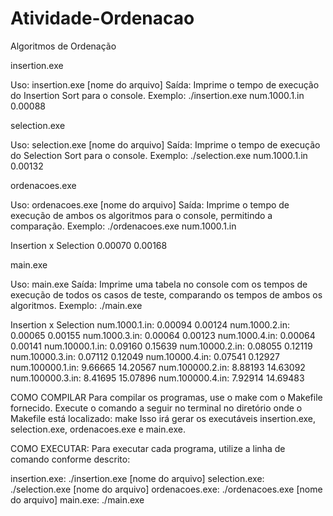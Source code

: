 # Atividade-Ordenacao
 Algoritmos de Ordenação

insertion.exe

Uso: insertion.exe [nome do arquivo]
Saída: Imprime o tempo de execução do Insertion Sort para o console. Exemplo:
./insertion.exe num.1000.1.in
0.00088

selection.exe

Uso: selection.exe [nome do arquivo]
Saída: Imprime o tempo de execução do Selection Sort para o console. Exemplo:
./selection.exe num.1000.1.in
0.00132

ordenacoes.exe

Uso: ordenacoes.exe [nome do arquivo]
Saída: Imprime o tempo de execução de ambos os algoritmos para o console, permitindo a comparação. Exemplo:
./ordenacoes.exe num.1000.1.in

Insertion x Selection
0.00070     0.00168

main.exe

Uso: main.exe
Saída: Imprime uma tabela no console com os tempos de execução de todos os casos de teste, comparando os tempos de ambos os algoritmos. Exemplo:
./main.exe

Insertion x Selection
num.1000.1.in: 0.00094     0.00124
num.1000.2.in: 0.00065     0.00155
num.1000.3.in: 0.00064     0.00123
num.1000.4.in: 0.00064     0.00141
num.10000.1.in: 0.09160     0.15639
num.10000.2.in: 0.08055     0.12119
num.10000.3.in: 0.07112     0.12049
num.10000.4.in: 0.07541     0.12927
num.100000.1.in: 9.66665     14.20567
num.100000.2.in: 8.88193     14.63092
num.100000.3.in: 8.41695     15.07896
num.100000.4.in: 7.92914     14.69483

COMO COMPILAR
Para compilar os programas, use o make com o Makefile fornecido. Execute o comando a seguir no terminal no diretório onde o Makefile está localizado:
make
Isso irá gerar os executáveis insertion.exe, selection.exe, ordenacoes.exe e main.exe.

COMO EXECUTAR:
Para executar cada programa, utilize a linha de comando conforme descrito:

insertion.exe:
./insertion.exe [nome do arquivo]
selection.exe:
./selection.exe [nome do arquivo]
ordenacoes.exe:
./ordenacoes.exe [nome do arquivo]
main.exe:
./main.exe
